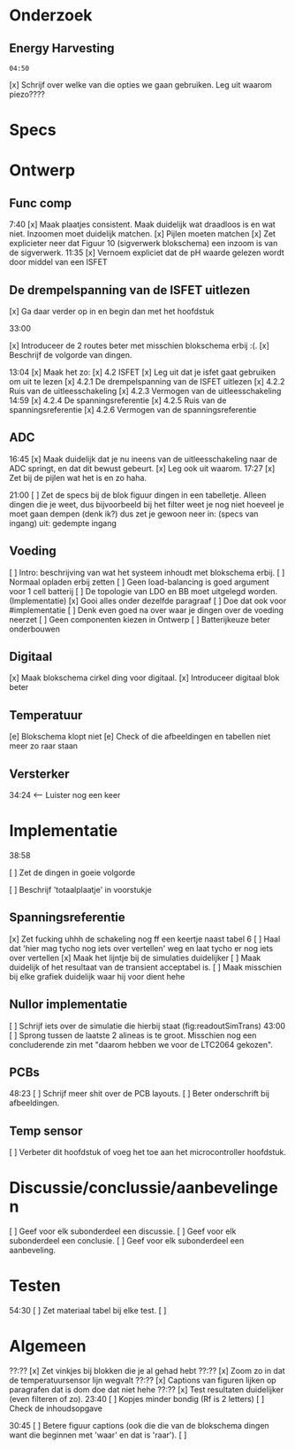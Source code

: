 # Onderzoek
## Energy Harvesting
    04:50
[x] Schrijf over welke van die opties we gaan gebruiken. Leg uit waarom piezo????

# Specs

# Ontwerp
## Func comp
7:40
[x] Maak plaatjes consistent. Maak duidelijk wat draadloos is en wat niet. Inzoomen moet duidelijk matchen.
[x] Pijlen moeten matchen
[x] Zet explicieter neer dat Figuur 10 (sigverwerk blokschema) een inzoom is van de sigverwerk.
11:35
[x] Vernoem expliciet dat de pH waarde gelezen wordt door middel van een ISFET
## De drempelspanning van de ISFET uitlezen
[x] Ga daar verder op in en begin dan met het hoofdstuk

33:00
<!--!     dit is redelijk belangrijk doe dit pls    -->
[x] Introduceer de 2 routes beter met misschien blokschema erbij :(.
[x] Beschrijf de volgorde van dingen.
<!--!     dit is redelijk belangrijk doe dit pls    -->

13:04
[x] Maak het zo:
[x] 4.2 ISFET
[x]     Leg uit dat je isfet gaat gebruiken om uit te lezen
[x]     4.2.1 De drempelspanning van de ISFET uitlezen
[x]     4.2.2 Ruis van de uitleesschakeling
[x]     4.2.3 Vermogen van de uitleesschakeling
14:59
[x]     4.2.4 De spanningsreferentie
[x]     4.2.5 Ruis van de spanningsreferentie
[x]     4.2.6 Vermogen van de spanningsreferentie


## ADC
16:45
[x] Maak duidelijk dat je nu ineens van de uitleesschakeling naar de ADC springt, en dat dit bewust gebeurt.
[x] Leg ook uit waarom.
17:27
[x] Zet bij de pijlen wat het is en zo haha.

21:00
[ ] Zet de specs bij de blok figuur dingen in een tabelletje.
    Alleen dingen die je weet, dus bijvoorbeeld bij het filter weet je nog niet hoeveel je moet gaan dempen (denk ik?) dus zet je gewoon neer
    in: (specs van ingang)
    uit: gedempte ingang


<!--Dit is een grote TODO, doe samen met Big T of Tenko-->
## Voeding
[ ] Intro: beschrijving van wat het systeem inhoudt met blokschema erbij.
[ ] Normaal opladen erbij zetten
[ ] Geen load-balancing is goed argument voor 1 cell batterij
[ ] De topologie van LDO en BB moet uitgelegd worden. (Implementatie)
[x] Gooi alles onder dezelfde paragraaf
[ ] Doe dat ook voor #implementatie
[ ] Denk even goed na over waar je dingen over de voeding neerzet
    [ ] Geen componenten kiezen in Ontwerp
[ ] Batterijkeuze beter onderbouwen




## Digitaal
[x] Maak blokschema cirkel ding voor digitaal.
[x] Introduceer digitaal blok beter

## Temperatuur
<!--? niet gefixt maar gewoon weggehaald lol -->
[e] Blokschema klopt niet
[e] Check of die afbeeldingen en tabellen niet meer zo raar staan

## Versterker
34:24 <-- Luister nog een keer



# Implementatie
38:58
<!--! even met big T bespreken -->
[ ] Zet de dingen in goeie volgorde
<!--! even met big T bespreken -->

[ ] Beschrijf 'totaalplaatje' in voorstukje


## Spanningsreferentie
[x] Zet fucking uhhh de schakeling nog ff een keertje naast tabel 6
[ ] Haal dat 'hier mag tycho nog iets over vertellen' weg en laat tycho er nog iets over vertellen
[x] Maak het lijntje bij de simulaties duidelijker
[ ] Maak duidelijk of het resultaat van de transient acceptabel is. 
[ ] Maak misschien bij elke grafiek duidelijk waar hij voor dient hehe

## Nullor implementatie
[ ] Schrijf iets over de simulatie die hierbij staat (fig:readoutSimTrans)
43:00
[ ] Sprong tussen de laatste 2 alineas is te groot.
    Misschien nog een concluderende zin met "daarom hebben we voor de LTC2064 gekozen".

## PCBs
48:23
[ ] Schrijf meer shit over de PCB layouts.
[ ] Beter onderschrift bij afbeeldingen.

## Temp sensor
[ ] Verbeter dit hoofdstuk of voeg het toe aan het microcontroller hoofdstuk.


# Discussie/conclussie/aanbevelingen
[ ] Geef voor elk subonderdeel een discussie.
[ ] Geef voor elk subonderdeel een conclusie.
[ ] Geef voor elk subonderdeel een aanbeveling.


# Testen
54:30
[ ] Zet materiaal tabel bij elke test.
[ ] 


# Algemeen
??:??
[x] Zet vinkjes bij blokken die je al gehad hebt
??:??
[x] Zoom zo in dat de temperatuursensor lijn wegvalt
??:??
[x] Captions van figuren lijken op paragrafen dat is dom doe dat niet hehe 
??:??
[x] Test resultaten duidelijker (even filteren of zo).
23:40
[ ] Kopjes minder bondig (Rf is 2 letters)
[ ] Check de inhoudsopgave

30:45
[ ] Betere figuur captions (ook die die van de blokschema dingen want die beginnen met 'waar' en dat is 'raar').
[ ] 
